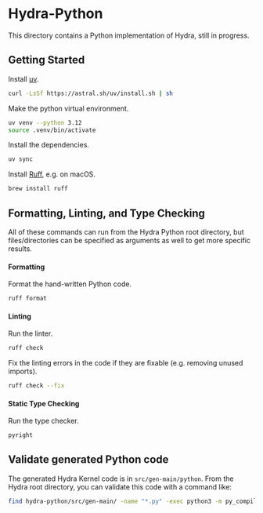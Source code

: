 # Hydra-Python

This directory contains a Python implementation of Hydra, still in progress.

## Getting Started

Install [uv](https://github.com/astral-sh/uv).
```bash
curl -LsSf https://astral.sh/uv/install.sh | sh
```

Make the python virtual environment.
```bash
uv venv --python 3.12
source .venv/bin/activate
```

Install the dependencies.
```bash
uv sync
```

Install [Ruff](https://github.com/astral-sh/ruff), e.g. on macOS.
```bash
brew install ruff
```

## Formatting, Linting, and Type Checking

All of these commands can run from the Hydra Python root directory, but files/directories can be specified as arguments
as well to get more specific results.

#### Formatting

Format the hand-written Python code.
```bash
ruff format
```

#### Linting

Run the linter.
```bash
ruff check
```
Fix the linting errors in the code if they are fixable (e.g. removing unused imports).
```bash
ruff check --fix
```

#### Static Type Checking
Run the type checker.
```bash
pyright
```

## Validate generated Python code

The generated Hydra Kernel code is in `src/gen-main/python`.
From the Hydra root directory, you can validate this code with a command like:

```bash
find hydra-python/src/gen-main/ -name "*.py" -exec python3 -m py_compile {} +
```
